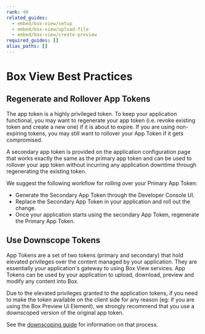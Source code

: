 ```yaml
---
rank: 40
related_guides:
  - embed/box-view/setup
  - embed/box-view/upload-file
  - embed/box-view/create-preview
required_guides: []
alias_paths: []
---
```


# Box View Best Practices

## Regenerate and Rollover App Tokens

The app token is a highly privileged token. To keep your application
functional, you may want to regenerate your app token (i.e. revoke existing
token and create a new one) if it is about to expire. If you are using
non-expiring tokens, you may still want to rollover your App Token if it gets
compromised.

A secondary app token is provided on the application configuration page that
works exactly the same as the primary app token and can be used to rollover
your app token without incurring any application downtime through regenerating
the existing token.

We suggest the following workflow for rolling over your Primary App Token:

* Generate the Secondary App Token through the Developer Console UI.
* Replace the Secondary App Token in your application and roll out the change.
* Once your application starts using the secondary App Token, regenerate the
Primary App Token.

## Use Downscope Tokens

App Tokens are a set of two tokens (primary and secondary) that hold elevated
privileges over the content managed by your application. They are essentially
your application's gateway to using Box View services. App Tokens can be used
by your application to upload, download, preview and modify any content into
Box.

Due to the elevated privileges granted to the application tokens, if you need
to make the token available on the client side for any reason (eg: if you are
using the Box Preview Ui Element), we strongly recommend that you use a
downscoped version of the original app token.

See the [downscoping guide](guide://authentication/access-tokens/downscope) for
information on that process.
